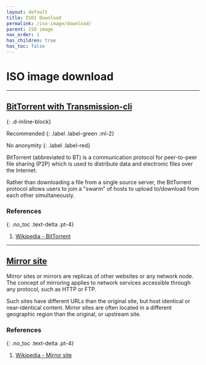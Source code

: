 ```yaml
---
layout: default
title: ISO1 Download
permalink: /iso-image/download/
parent: ISO image
nav_order: 1
has_children: true
has_toc: false
---
```


# ISO image download

---

## [BitTorrent with Transmission-cli](/Andromeda/iso-image/download/bittorrent/)
{: .d-inline-block}

Recommended
{: .label .label-green .ml-2}

No anonymity
{: .label .label-red}

BitTorrent (abbreviated to BT) is a communication protocol for peer-to-peer file sharing (P2P) which is used to distribute data and electronic files over the Internet.

Rather than downloading a file from a single source server, the BitTorrent protocol allows users to join a "swarm" of hosts to upload to/download from each other simultaneously.

### References
{: .no_toc .text-delta .pt-4}

1. [Wikipedia - BitTorrent](https://en.wikipedia.org/wiki/BitTorrent)

---

## [Mirror site](/Andromeda/iso-image/download/mirror-site/)

Mirror sites or mirrors are replicas of other websites or any network node. The concept of mirroring applies to network services accessible through any protocol, such as HTTP or FTP.

Such sites have different URLs than the original site, but host identical or near-identical content. Mirror sites are often located in a different geographic region than the original, or upstream site.

### References
{: .no_toc .text-delta .pt-4}

1. [Wikipedia - Mirror site](https://en.wikipedia.org/wiki/Mirror_site)
